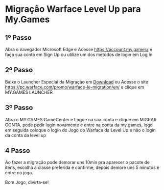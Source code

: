 # Migração Warface Level Up para My.Games

## 1º Passo
Abra o navegador Microsoft Edge e Acesse https://account.my.games/ e faça sua conta em Sign Up ou utilize um dos metodos de login em Log In

## 2º Passo
Baixe o Launcher Especial da Migração em [Download](https://static.gc.my.com/WarfaceMycomBrLoader.exe) ou Acesse o site https://pc.warface.com/promo/warface-le-migration/en/ e clique em MY.GAMES LAUNCHER

## 3º Passo
Abra o MY.GAMES GameCenter e Logue na sua conta e clique em MIGRAR CONTA, pode pedir login novamente e entre na conta da my.games, logo em seguida coloque o login do Jogo do Warface da Level Up e não o login da conta da level up

## 4 Passo
Ao fazer a migração pode demorar uns 10min pra aparecer o pacote de itens, escolha a classe preferida e confirme, depois demore uns 5 minutos e entre no jogo.

Bom Jogo, divirta-se!
